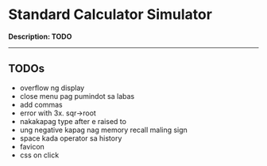 # Standard Calculator Simulator
**Description: TODO**

---

## TODOs
- overflow ng display
- close menu pag pumindot sa labas
- add commas
- error with 3x. sqr->root
- nakakapag type after e raised to
- ung negative kapag nag memory recall maling sign
- space kada operator sa history
- favicon
- css on click